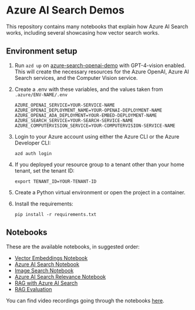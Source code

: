 # Azure AI Search Demos

This repository contains many notebooks that explain how Azure AI Search works, including several showcasing how vector search works.

## Environment setup

1. Run `azd up` on [azure-search-openai-demo](https://github.com/Azure-Samples/azure-search-openai-demo/) with GPT-4-vision enabled. This will create the necessary resources for the Azure OpenAI, Azure AI Search services, and the Computer Vision service.

2. Create a .env with these variables, and the values taken from `.azure/ENV-NAME/.env`

    ```shell
    AZURE_OPENAI_SERVICE=YOUR-SERVICE-NAME
    AZURE_OPENAI_DEPLOYMENT_NAME=YOUR-OPENAI-DEPLOYMENT-NAME
    AZURE_OPENAI_ADA_DEPLOYMENT=YOUR-EMBED-DEPLOYMENT-NAME
    AZURE_SEARCH_SERVICE=YOUR-SEARCH-SERVICE-NAME
    AZURE_COMPUTERVISION_SERVICE=YOUR-COMPUTERVISION-SERVICE-NAME
    ```

3. Login to your Azure account using either the Azure CLI or the Azure Developer CLI:

    ```shell
    azd auth login
    ```

4. If you deployed your resource group to a tenant other than your home tenant, set the tenant ID:

    ```shell
    export TENANT_ID=YOUR-TENANT-ID
    ```

5. Create a Python virtual environment or open the project in a container.

6. Install the requirements:

    ```shell
    pip install -r requirements.txt
    ```

## Notebooks

These are the available notebooks, in suggested order:

* [Vector Embeddings Notebook](./vector_embeddings.ipynb)
* [Azure AI Search Notebook](./azure_ai_search.ipynb)
* [Image Search Notebook](./image_search.ipynb)
* [Azure AI Search Relevance Notebook](./search_relevance.ipynb)
* [RAG with Azure AI Search](./rag.ipynb)
* [RAG Evaluation](./rag_eval.ipynb)

You can find video recordings going through the notebooks [here](https://github.com/microsoft/aitour-rag-with-ai-search/tree/main/session-delivery-resources#video-recordings).
